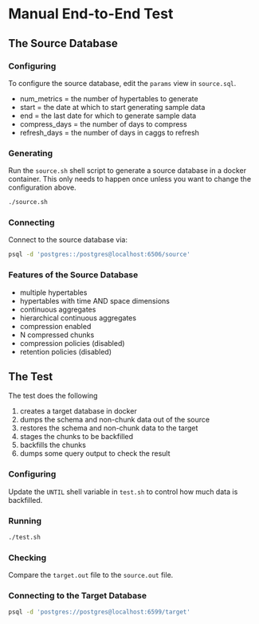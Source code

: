 # Manual End-to-End Test

## The Source Database

### Configuring

To configure the source database, edit the `params` view in `source.sql`.

* num_metrics = the number of hypertables to generate
* start = the date at which to start generating sample data
* end = the last date for which to generate sample data
* compress_days = the number of days to compress
* refresh_days = the number of days in caggs to refresh

### Generating

Run the `source.sh` shell script to generate a source database in a docker container. This only needs to happen once 
unless you want to change the configuration above.

```bash
./source.sh
```

### Connecting

Connect to the source database via:

```bash
psql -d 'postgres::/postgres@localhost:6506/source'
```

### Features of the Source Database

* multiple hypertables
* hypertables with time AND space dimensions
* continuous aggregates
* hierarchical continuous aggregates
* compression enabled
* N compressed chunks
* compression policies (disabled)
* retention policies (disabled)

## The Test

The test does the following

1. creates a target database in docker
2. dumps the schema and non-chunk data out of the source
3. restores the schema and non-chunk data to the target
4. stages the chunks to be backfilled
5. backfills the chunks
6. dumps some query output to check the result

### Configuring

Update the `UNTIL` shell variable in `test.sh` to control how much data is backfilled.

### Running

```bash
./test.sh
```

### Checking

Compare the `target.out` file to the `source.out` file.

### Connecting to the Target Database

```bash
psql -d 'postgres://postgres@localhost:6599/target'
```